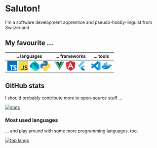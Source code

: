 # Saluton!

I'm a software development apprentice and pseudo-hobby-linguist from Switzerland.

## My favourite ...

| ... languages                                                                                                               | ... frameworks                                                                    | ... tools                                                |
|-----------------------------------------------------------------------------------------------------------------------------|-----------------------------------------------------------------------------------|----------------------------------------------------------|
| ![TypeScript](icons/typescript.png) ![JavaScript](icons/javascript.png) ![Dart](icons/dart.png) ![Python](icons/python.png) | ![Vue](icons/vue.png) ![Angular](icons/angular.png) ![Flutter](icons/flutter.png) | ![VS Code](icons/vscode.png) ![Docker](icons/docker.png) |

## GitHub stats

I should probably contribute more to open-source stuff ...

[![stats](https://github-readme-stats.vercel.app/api?username=mladenbrankovic&title_color=002366&show_icons=true&hide_title=true&icon_color=662366&text_color=555&bg_color=fff&count_private=true)](https://github.com/anuraghazra/github-readme-stats)

### Most used languages

... and play around with some more programming languages, too.

[![top langs](https://github-readme-stats.vercel.app/api/top-langs/?username=mladenbrankovic&hide_title=true&count_private=true)](https://github.com/anuraghazra/github-readme-stats)
